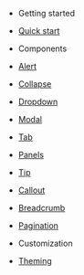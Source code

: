 - Getting started
 - [Quick start](/quickstart)

- Components
 - [Alert](/alert)
 - [Collapse](/collapse)
 - [Dropdown](/dropdown)
 - [Modal](/modal)
 - [Tab](/tab)
 - [Panels](/panels)
 - [Tip](/tip)
 - [Callout](/callout)
 - [Breadcrumb](/breadcrumb)
 - [Pagination](/pagination)

- Customization
 - [Theming](/styles)
